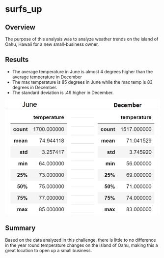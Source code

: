 # surfs_up

## Overview
The purpose of this analysis was to analyze weather trends on the island 
of Oahu, Hawaii for a new small-business owner. 

## Results
* The average temperature in June is almost 4 degrees higher than the 
average temperature in December
* The max temperature is 85 degrees in June while the max temp is 83 degrees
in December.
* The standard deviation is .49 higher in December. 

![](Resources/Results.png)

## Summary
Based on the data analyzed in this challenge, there is little to no 
difference in the year round temperature changes on the island of Oahu,
making this a great location to open up a small business. 
